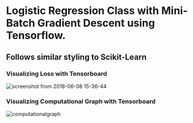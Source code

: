# Logistic Regression Class with Mini-Batch Gradient Descent using Tensorflow.
## Follows similar styling to Scikit-Learn

### Visualizing Loss with Tensorboard
![screenshot from 2018-06-08 15-36-44](https://user-images.githubusercontent.com/22200454/41184462-4e5d1564-6b35-11e8-82b5-e305e8138893.png)


### Visualizing Computational Graph with Tensorboard
![computationalgraph](https://user-images.githubusercontent.com/22200454/41184458-4b4de06a-6b35-11e8-9c0f-ed6d074a0a29.png)
